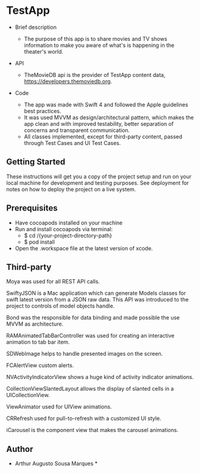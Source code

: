 # TestApp

* Brief description
  - The purpose of this app is to share movies and TV shows information to make you aware of what's is happening in the theater's world.

* API
  - TheMovieDB api is the provider of TestApp content data, https://developers.themoviedb.org. 

* Code
  - The app was made with Swift 4 and followed the Apple guidelines best practices. 
  - It was used MVVM as design/architectural pattern, which makes the app clean and with improved testability, better separation of concerns and transparent communication.
  - All classes implemented, except for third-party content, passed through Test Cases and UI Test Cases.

## Getting Started

These instructions will get you a copy of the project setup and run on your local machine for development and testing purposes. See deployment for notes on how to deploy the project on a live system.

## Prerequisites

* Have cocoapods installed on your machine
* Run and install cocoapods via terminal: 
  - $ cd /{your-project-directory-path}
  - $ pod install
* Open the .workspace file at the latest version of xcode.

## Third-party

Moya was used for all REST API calls.

SwiftyJSON is a Mac application which can generate Models classes for swift latest version from a JSON raw data. This API was introduced to the project to controls of model objects handle.

Bond was the responsible for data binding and made possible the use MVVM as architecture.

RAMAnimatedTabBarController was used for creating an interactive animation to tab bar item.

SDWebImage helps to handle presented images on the screen.

FCAlertView custom alerts.

NVActivityIndicatorView shows a huge kind of activity indicator animations.

CollectionViewSlantedLayout allows the display of slanted cells in a UICollectionView.

ViewAnimator used for UIView animations.

CRRefresh used for pull-to-refresh with a customized UI style.

iCarousel is the component view that makes the carousel animations.

## Author

* Arthur Augusto Sousa Marques *
